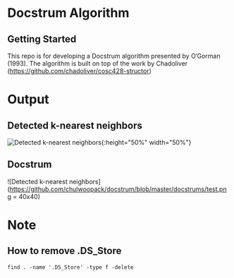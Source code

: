 # Docstrum Algorithm
## Getting Started
This repo is for developing a Docstrum algorithm presented by O’Gorman (1993). The algorithm is built on top of the work by Chadoliver (https://github.com/chadoliver/cosc428-structor)

# Output
## Detected k-nearest neighbors
![Detected k-nearest neighbors](https://github.com/chulwoopack/docstrum/blob/master/output/test.png){:height="50%" width="50%"}
## Docstrum
![Detected k-nearest neighbors](https://github.com/chulwoopack/docstrum/blob/master/docstrums/test.png = 40x40)

# Note
## How to remove .DS_Store
```
find . -name '.DS_Store' -type f -delete
```

